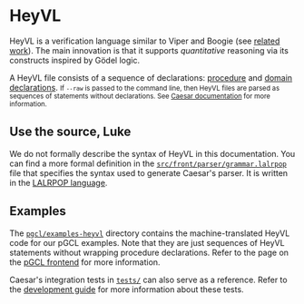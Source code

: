 # HeyVL

HeyVL is a verification language similar to Viper and Boogie (see [related work](../related-work.md)).
The main innovation is that it supports _quantitative_ reasoning via its constructs inspired by Gödel logic.

A HeyVL file consists of a sequence of declarations: [procedure](./procs.md) and [domain declarations](./domains.md).
<small>If `--raw` is passed to the command line, then HeyVL files are parsed as sequences of statements without declarations. See [Caesar documentation](../caesar.md) for more information.</small>

## Use the source, Luke

We do not formally describe the syntax of HeyVL in this documentation.
You can find a more formal definition in the [`src/front/parser/grammar.lalrpop`](https://github.com/moves-rwth/caesar/blob/master/src/front/parser/grammar.lalrpop) file that specifies the syntax used to generate Caesar's parser.
It is written in the [LALRPOP language](https://lalrpop.github.io/lalrpop/tutorial/index.html).

## Examples

The [`pgcl/examples-heyvl`](https://github.com/moves-rwth/caesar/tree/master/pgcl/examples-heyvl) directory contains the machine-translated HeyVL code for our pGCL examples.
Note that they are just sequences of HeyVL statements without wrapping procedure declarations.
Refer to the page on the [pGCL frontend](../frontends/pgcl.md) for more information.

Caesar's integration tests in [`tests/`](https://github.com/moves-rwth/caesar/tree/master/tests) can also serve as a reference.
Refer to the [development guide](../devguide.md#caesar) for more information about these tests.
